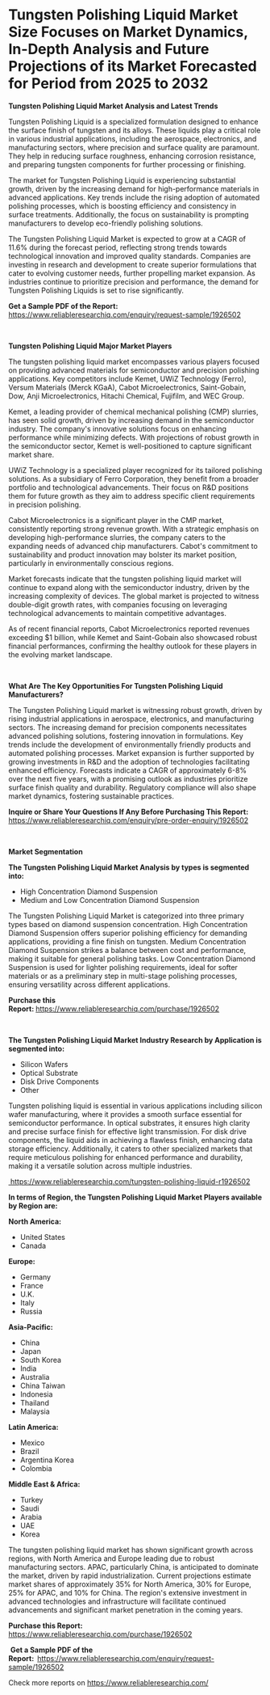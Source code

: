 <p><h1>Tungsten Polishing Liquid Market Size Focuses on Market Dynamics, In-Depth Analysis and Future Projections of its Market Forecasted for Period from 2025 to 2032</h1></p><p><strong>Tungsten Polishing Liquid Market Analysis and Latest Trends</strong></p>
<p><p>Tungsten Polishing Liquid is a specialized formulation designed to enhance the surface finish of tungsten and its alloys. These liquids play a critical role in various industrial applications, including the aerospace, electronics, and manufacturing sectors, where precision and surface quality are paramount. They help in reducing surface roughness, enhancing corrosion resistance, and preparing tungsten components for further processing or finishing.</p><p>The market for Tungsten Polishing Liquid is experiencing substantial growth, driven by the increasing demand for high-performance materials in advanced applications. Key trends include the rising adoption of automated polishing processes, which is boosting efficiency and consistency in surface treatments. Additionally, the focus on sustainability is prompting manufacturers to develop eco-friendly polishing solutions.</p><p>The Tungsten Polishing Liquid Market is expected to grow at a CAGR of 11.6% during the forecast period, reflecting strong trends towards technological innovation and improved quality standards. Companies are investing in research and development to create superior formulations that cater to evolving customer needs, further propelling market expansion. As industries continue to prioritize precision and performance, the demand for Tungsten Polishing Liquids is set to rise significantly.</p></p>
<p><strong>Get a Sample PDF of the Report:&nbsp;</strong> <a href="https://www.reliableresearchiq.com/enquiry/request-sample/1926502?utm_campaign=1088&utm_medium=2&utm_source=Github&utm_content=ia&utm_term=15012025&utm_id=tungsten-polishing-liquid">https://www.reliableresearchiq.com/enquiry/request-sample/1926502</a></p>
<p>&nbsp;</p>
<p><strong>Tungsten Polishing Liquid Major Market Players</strong></p>
<p><p>The tungsten polishing liquid market encompasses various players focused on providing advanced materials for semiconductor and precision polishing applications. Key competitors include Kemet, UWiZ Technology (Ferro), Versum Materials (Merck KGaA), Cabot Microelectronics, Saint-Gobain, Dow, Anji Microelectronics, Hitachi Chemical, Fujifilm, and WEC Group.</p><p>Kemet, a leading provider of chemical mechanical polishing (CMP) slurries, has seen solid growth, driven by increasing demand in the semiconductor industry. The company's innovative solutions focus on enhancing performance while minimizing defects. With projections of robust growth in the semiconductor sector, Kemet is well-positioned to capture significant market share.</p><p>UWiZ Technology is a specialized player recognized for its tailored polishing solutions. As a subsidiary of Ferro Corporation, they benefit from a broader portfolio and technological advancements. Their focus on R&D positions them for future growth as they aim to address specific client requirements in precision polishing.</p><p>Cabot Microelectronics is a significant player in the CMP market, consistently reporting strong revenue growth. With a strategic emphasis on developing high-performance slurries, the company caters to the expanding needs of advanced chip manufacturers. Cabot's commitment to sustainability and product innovation may bolster its market position, particularly in environmentally conscious regions.</p><p>Market forecasts indicate that the tungsten polishing liquid market will continue to expand along with the semiconductor industry, driven by the increasing complexity of devices. The global market is projected to witness double-digit growth rates, with companies focusing on leveraging technological advancements to maintain competitive advantages.</p><p>As of recent financial reports, Cabot Microelectronics reported revenues exceeding $1 billion, while Kemet and Saint-Gobain also showcased robust financial performances, confirming the healthy outlook for these players in the evolving market landscape.</p></p>
<p>&nbsp;</p>
<p><strong>What Are The Key Opportunities For Tungsten Polishing Liquid Manufacturers?</strong></p>
<p><p>The Tungsten Polishing Liquid market is witnessing robust growth, driven by rising industrial applications in aerospace, electronics, and manufacturing sectors. The increasing demand for precision components necessitates advanced polishing solutions, fostering innovation in formulations. Key trends include the development of environmentally friendly products and automated polishing processes. Market expansion is further supported by growing investments in R&D and the adoption of technologies facilitating enhanced efficiency. Forecasts indicate a CAGR of approximately 6-8% over the next five years, with a promising outlook as industries prioritize surface finish quality and durability. Regulatory compliance will also shape market dynamics, fostering sustainable practices.</p></p>
<p><strong>Inquire or Share Your Questions If Any Before Purchasing This Report:</strong> <a href="https://www.reliableresearchiq.com/enquiry/pre-order-enquiry/1926502?utm_campaign=1088&utm_medium=2&utm_source=Github&utm_content=ia&utm_term=15012025&utm_id=tungsten-polishing-liquid">https://www.reliableresearchiq.com/enquiry/pre-order-enquiry/1926502</a></p>
<p>&nbsp;</p>
<p><strong>Market Segmentation</strong></p>
<p><strong>The Tungsten Polishing Liquid Market Analysis by types is segmented into:</strong></p>
<p><ul><li>High Concentration Diamond Suspension</li><li>Medium and Low Concentration Diamond Suspension</li></ul></p>
<p><p>The Tungsten Polishing Liquid Market is categorized into three primary types based on diamond suspension concentration. High Concentration Diamond Suspension offers superior polishing efficiency for demanding applications, providing a fine finish on tungsten. Medium Concentration Diamond Suspension strikes a balance between cost and performance, making it suitable for general polishing tasks. Low Concentration Diamond Suspension is used for lighter polishing requirements, ideal for softer materials or as a preliminary step in multi-stage polishing processes, ensuring versatility across different applications.</p></p>
<p><strong>Purchase this Report:&nbsp;</strong><a href="https://www.reliableresearchiq.com/purchase/1926502?utm_campaign=1088&utm_medium=2&utm_source=Github&utm_content=ia&utm_term=15012025&utm_id=tungsten-polishing-liquid">https://www.reliableresearchiq.com/purchase/1926502</a></p>
<p>&nbsp;</p>
<p><strong>The Tungsten Polishing Liquid Market Industry Research by Application is segmented into:</strong></p>
<p><ul><li>Silicon Wafers</li><li>Optical Substrate</li><li>Disk Drive Components</li><li>Other</li></ul></p>
<p><p>Tungsten polishing liquid is essential in various applications including silicon wafer manufacturing, where it provides a smooth surface essential for semiconductor performance. In optical substrates, it ensures high clarity and precise surface finish for effective light transmission. For disk drive components, the liquid aids in achieving a flawless finish, enhancing data storage efficiency. Additionally, it caters to other specialized markets that require meticulous polishing for enhanced performance and durability, making it a versatile solution across multiple industries.</p></p>
<p><a href="https://www.reliableresearchiq.com/tungsten-polishing-liquid-r1926502?utm_campaign=1088&utm_medium=2&utm_source=Github&utm_content=ia&utm_term=15012025&utm_id=tungsten-polishing-liquid">&nbsp;https://www.reliableresearchiq.com/tungsten-polishing-liquid-r1926502</a></p>
<p><strong>In terms of Region, the Tungsten Polishing Liquid Market Players available by Region are:</strong></p>
<p>
    <p> <strong> North America: </strong>
        <ul>
            <li>United States</li>
            <li>Canada</li>
        </ul>
        </p> 
    <p> <strong> Europe: </strong>
        <ul>
            <li>Germany</li>
            <li>France</li>
            <li>U.K.</li>
            <li>Italy</li>
            <li>Russia</li>
        </ul>
        </p> 
    <p> <strong> Asia-Pacific: </strong>
        <ul>
            <li>China</li>
            <li>Japan</li>
            <li>South Korea</li>
            <li>India</li>
            <li>Australia</li>
            <li>China Taiwan</li>
            <li>Indonesia</li>
            <li>Thailand</li>
            <li>Malaysia</li>
        </ul>
        </p> 
    <p> <strong> Latin America: </strong>
        <ul>
            <li>Mexico</li>
            <li>Brazil</li>
            <li>Argentina Korea</li>
            <li>Colombia</li>
        </ul>
        </p> 
    <p> <strong> Middle East & Africa: </strong>
        <ul>
            <li>Turkey</li>
            <li>Saudi</li>
            <li>Arabia</li>
            <li>UAE</li>
            <li>Korea</li>
        </ul>
    </p>
    </p>
<p><p>The tungsten polishing liquid market has shown significant growth across regions, with North America and Europe leading due to robust manufacturing sectors. APAC, particularly China, is anticipated to dominate the market, driven by rapid industrialization. Current projections estimate market shares of approximately 35% for North America, 30% for Europe, 25% for APAC, and 10% for China. The region's extensive investment in advanced technologies and infrastructure will facilitate continued advancements and significant market penetration in the coming years.</p></p>
<p><strong>Purchase this Report: </strong><a href="https://www.reliableresearchiq.com/purchase/1926502?utm_campaign=1088&utm_medium=2&utm_source=Github&utm_content=ia&utm_term=15012025&utm_id=tungsten-polishing-liquid">https://www.reliableresearchiq.com/purchase/1926502</a></p>
<p>&nbsp;<strong>Get a Sample PDF of the Report:&nbsp;&nbsp;</strong><a href="https://www.reliableresearchiq.com/enquiry/request-sample/1926502?utm_campaign=1088&utm_medium=2&utm_source=Github&utm_content=ia&utm_term=15012025&utm_id=tungsten-polishing-liquid">https://www.reliableresearchiq.com/enquiry/request-sample/1926502</a></p>
<p><strong></strong></p>
<p>Check more reports on <a href="https://www.reliableresearchiq.com/?utm_campaign=1088&utm_medium=2&utm_source=Github&utm_content=ia&utm_term=15012025&utm_id=tungsten-polishing-liquid">https://www.reliableresearchiq.com/</a></p>